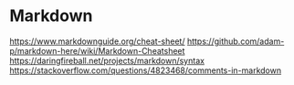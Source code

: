 # Markdown

<https://www.markdownguide.org/cheat-sheet/>
<https://github.com/adam-p/markdown-here/wiki/Markdown-Cheatsheet>
<https://daringfireball.net/projects/markdown/syntax>
<https://stackoverflow.com/questions/4823468/comments-in-markdown>